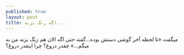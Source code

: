 ```yaml
---
published: true
layout: post
title: اگه زنگ بزنه...
---
```


میگفت «تا لحظه آخر گوشی دستش بوده...گفته حتی اگه الان هم زنگ بزنه من نه میگم...» چقدر دروغ؟ چرا اینقدر دروغ؟

